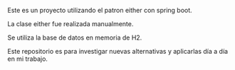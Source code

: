 Este es un proyecto utilizando el patron either con spring boot.

La clase either fue realizada manualmente.

Se utiliza la base de datos en memoria de H2.

Este repositorio es para investigar nuevas alternativas y aplicarlas día a día en mi trabajo.
